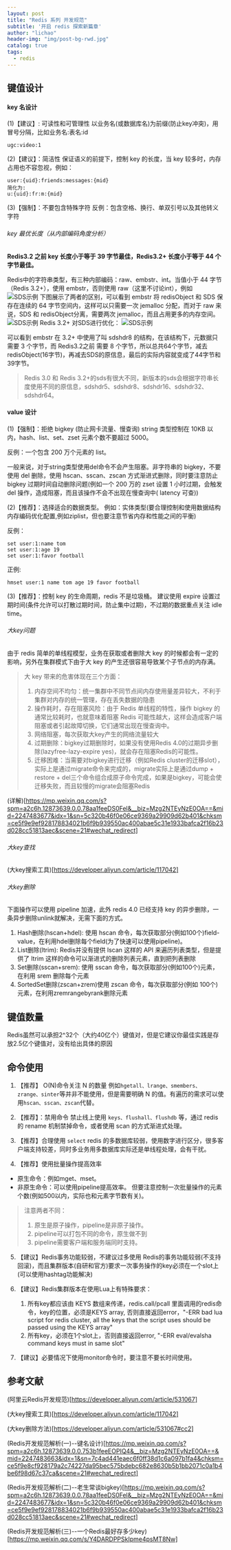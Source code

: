 ```yaml
---
layout: post
title: "Redis 系列 开发规范"
subtitle: '开启 redis 探索新篇章'
author: "lichao"
header-img: "img/post-bg-rwd.jpg"
catalog: true
tags:
  - redis 
---
```


## 键值设计
#### key 名设计
(1)【建议】: 可读性和可管理性
以业务名(或数据库名)为前缀(防止key冲突)，用冒号分隔，比如业务名:表名:id

```
ugc:video:1
```

(2)【建议】：简洁性
保证语义的前提下，控制 key 的长度，当 key 较多时，内存占用也不容忽视，例如：

```
user:{uid}:friends:messages:{mid} 
简化为:
u:{uid}:fr:m:{mid}
```

(3)【强制】：不要包含特殊字符
反例：包含空格、换行、单双引号以及其他转义字符

###### key 最优长度（从内部编码角度分析）
**Redis3.2 之前 key 长度小于等于 39 字节最佳，Redis3.2+ 长度小于等于 44 个字节最佳。**

Redis中的字符串类型，有三种内部编码：raw、embstr、int。当值小于 44 字节（Redis 3.2+），使用 embstr，否则使用 raw（这里不讨论int），例如
![SDS示例](/img/redis/SDS示例.png)
下图展示了两者的区别，可以看到 embstr 将 redisObject 和 SDS 保存在连续的 64 字节空间内，这样可以只需要一次 jemalloc 分配，而对于 raw 来说，SDS 和 redisObject分离，需要两次 jemalloc，而且占用更多的内存空间。
![SDS示例](/img/redis/Redis4SDS结构.jpg)
Redis 3.2+ 对SDS进行优化：
![SDS示例](/img/redis/SDS优化.jpg)

可以看到 embstr 在 3.2+ 中使用了叫 sdshdr8 的结构，在该结构下，元数据只需要 3 个字节，而 Redis3.2之前 需要 8 个字节，所以总共64个字节，减去redisObject(16字节)，再减去SDS的原信息，最后的实际内容就变成了44字节和39字节。

> Redis 3.0 和 Redis 3.2+的sds有很大不同，新版本的sds会根据字符串长度使用不同的原信息，sdshdr5、sdshdr8、sdshdr16、sdshdr32、sdshdr64。

#### value 设计
(1)【强制】：拒绝 bigkey (防止网卡流量、慢查询)
string 类型控制在 10KB 以内，hash、list、set、zset 元素个数不要超过 5000。

反例：一个包含 200 万个元素的 list。

一般来说，对于string类型使用del命令不会产生阻塞。非字符串的 bigkey，不要使用 del 删除，使用 hscan、sscan、zscan 方式渐进式删除，同时要注意防止 bigkey 过期时间自动删除问题(例如一个 200 万的 zset 设置 1 小时过期，会触发 del 操作，造成阻塞，而且该操作不会不出现在慢查询中( latency 可查))

(2)【推荐】：选择适合的数据类型。
例如：实体类型(要合理控制和使用数据结构内存编码优化配置,例如ziplist，但也要注意节省内存和性能之间的平衡)

反例：

```
set user:1:name tom
set user:1:age 19
set user:1:favor football
```

正例:

```
hmset user:1 name tom age 19 favor football
```

(3)【推荐】：控制 key 的生命周期，redis 不是垃圾桶。
建议使用 expire 设置过期时间(条件允许可以打散过期时间，防止集中过期)，不过期的数据重点关注 idle time。

###### 大key问题
由于 redis 简单的单线程模型，业务在获取或者删除大 key 的时候都会有一定的影响，另外在集群模式下由于大 key 的产生还很容易导致某个子节点的内存满。

> 大 key 带来的危害体现在三个方面：
> 1. 内存空间不均匀：统一集群中不同节点间内存使用量差异较大，不利于集群对内存的统一管理，存在丢失数据的隐患
> 2. 操作耗时，存在阻塞风险：由于 Redis 单线程的特性，操作 bigkey 的通常比较耗时，也就意味着阻塞 Redis 可能性越大，这样会造成客户端阻塞或者引起故障切换，它们通常出现在慢查询中。
> 3. 网络阻塞，每次获取大key产生的网络流量较大
> 4. 过期删除：bigkey过期删除时，如果没有使用Redis 4.0的过期异步删除(lazyfree-lazy-expire yes)，就会存在阻塞Redis的可能性。
> 5. 迁移困难：当需要对bigkey进行迁移（例如Redis cluster的迁移slot），实际上是通过migrate命令来完成的，migrate实际上是通过dump + restore + del三个命令组合成原子命令完成，如果是bigkey，可能会使迁移失败，而且较慢的migrate会阻塞Redis

(详解)[https://mp.weixin.qq.com/s?spm=a2c6h.12873639.0.0.78aa1feeDS0Fel&__biz=Mzg2NTEyNzE0OA==&mid=2247483677&idx=1&sn=5c320b46f0e06ce9369a29909d62b401&chksm=ce5f9e9ef928178834021b6f9b939550ac400abae5c31e1933bafca2f16b23d028cc51813aec&scene=21#wechat_redirect]

###### 大key查找
(大key搜索工具)[https://developer.aliyun.com/article/117042]
###### 大key删除
下面操作可以使用 pipeline 加速，此外 redis 4.0 已经支持 key 的异步删除，一条异步删除unlink就解决，无需下面的方式。
1. Hash删除(hscan+hdel): 使用 hscan 命令，每次获取部分(例如100个)field-value，在利用hdel删除每个field(为了快速可以使用pipeline)。
2. List删除(ltrim): Redis并没有提供 lscan 这样的 API 来遍历列表类型，但是提供了 ltrim 这样的命令可以渐进式的删除列表元素，直到把列表删除
3. Set删除(sscan+srem): 使用 sscan 命令，每次获取部分(例如100个)元素，在利用 srem 删除每个元素
4. SortedSet删除(zscan+zrem)使用 zscan 命令，每次获取部分(例如 100个)元素，在利用zremrangebyrank删除元素
  

## 键值数量
Redis虽然可以承担2^32个（大约40亿个）键值对，但是它建议你最佳实践是存放2.5亿个键值对，没有给出具体的原因

## 命令使用
1. 【推荐】 O(N)命令关注 N 的数量
例如```hgetall、lrange、smembers、zrange、sinter```等并非不能使用，但是需要明确 N 的值。有遍历的需求可以使用```hscan、sscan、zscan```代替。

2. 【推荐】：禁用命令
禁止线上使用 ```keys、flushall、flushdb``` 等，通过 redis 的 rename 机制禁掉命令，或者使用 scan 的方式渐进式处理。

3. 【推荐】合理使用 ```select```
redis 的多数据库较弱，使用数字进行区分，很多客户端支持较差，同时多业务用多数据库实际还是单线程处理，会有干扰。

4. 【推荐】使用批量操作提高效率
* 原生命令：例如mget、mset。
* 非原生命令：可以使用pipeline提高效率。
但要注意控制一次批量操作的元素个数(例如500以内，实际也和元素字节数有关)。

> 注意两者不同：
>  1. 原生是原子操作，pipeline是非原子操作。
>  2. pipeline可以打包不同的命令，原生做不到
>  3. pipeline需要客户端和服务端同时支持。

5. 【建议】Redis事务功能较弱，不建议过多使用
Redis的事务功能较弱(不支持回滚)，而且集群版本(自研和官方)要求一次事务操作的key必须在一个slot上(可以使用hashtag功能解决)

6. 【建议】Redis集群版本在使用Lua上有特殊要求：
   1. 所有key都应该由 KEYS 数组来传递，redis.call/pcall 里面调用的redis命令，key的位置，必须是KEYS array, 否则直接返回error，"-ERR bad lua script for redis cluster, all the keys that the script uses should be passed using the KEYS array"
   2. 所有key，必须在1个slot上，否则直接返回error, "-ERR eval/evalsha command keys must in same slot"

7. 【建议】必要情况下使用monitor命令时，要注意不要长时间使用。


## 参考文献
(阿里云Redis开发规范)[https://developer.aliyun.com/article/531067]

(大key搜索工具)[https://developer.aliyun.com/article/117042]

(大key删除方法)[https://developer.aliyun.com/article/531067#cc2]

(Redis开发规范解析(一)--键名设计)[https://mp.weixin.qq.com/s?spm=a2c6h.12873639.0.0.753b1feeEOPIQ4&__biz=Mzg2NTEyNzE0OA==&mid=2247483663&idx=1&sn=7c4ad441eaec6f0ff38d1c6a097b1fa4&chksm=ce5f9e8cf928179a2c74227da95bec575bdebc682e8630b5b1bb2071c0a1b4be6f98d67c37ca&scene=21#wechat_redirect]

(Redis开发规范解析(二)--老生常谈bigkey)[https://mp.weixin.qq.com/s?spm=a2c6h.12873639.0.0.78aa1feeDS0Fel&__biz=Mzg2NTEyNzE0OA==&mid=2247483677&idx=1&sn=5c320b46f0e06ce9369a29909d62b401&chksm=ce5f9e9ef928178834021b6f9b939550ac400abae5c31e1933bafca2f16b23d028cc51813aec&scene=21#wechat_redirect]

(Redis开发规范解析(三)--一个Redis最好存多少key)[https://mp.weixin.qq.com/s/Y4DARDPPSkIpme4psMT8Nw]